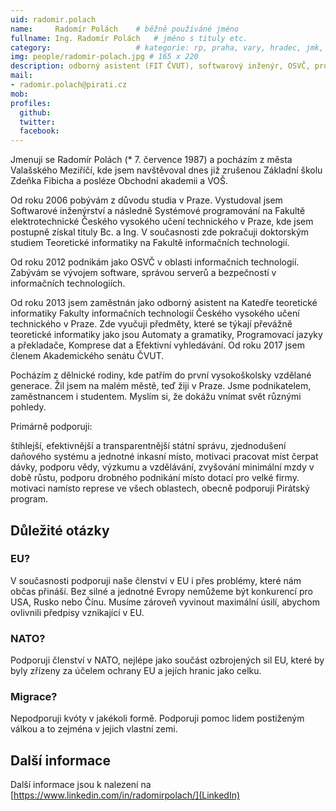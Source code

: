 ```yaml
---
uid: radomir.polach
name:     Radomír Polách  	# běžně používáné jméno
fullname: Ing. Radomír Polách  	# jméno s tituly etc.
category:                 	# kategorie: rp, praha, vary, hradec, jmk, senat
img: people/radomir-polach.jpg # 165 x 220
description: odborný asistent (FIT ČVUT), softwarový inženýr, OSVČ, programátor, student doktorského studia             	# kratký popis, max 160 znaků
mail:
- radomir.polach@pirati.cz
mob:			
profiles:
  github:                 
  twitter:
  facebook: 			  
---
```


Jmenuji se Radomír Polách (* 7. července 1987) a pocházím z města Valašského Meziříčí, kde jsem navštěvoval dnes již zrušenou Základní školu Zdeňka Fibicha a posléze Obchodní akademii a VOŠ.

Od roku 2006 pobývám z důvodu studia v Praze. Vystudoval jsem Softwarové inženýrství a následně Systémové programování na Fakultě elektrotechnické Českého vysokého učení technického v Praze, kde jsem postupně získal tituly Bc. a Ing. V současnosti zde pokračuji doktorským studiem Teoretické informatiky na Fakultě informačních technologií.

Od roku 2012 podnikám jako OSVČ v oblasti informačních technologií. Zabývám se vývojem software, správou serverů a bezpečností v informačních technologiích.

Od roku 2013 jsem zaměstnán jako odborný asistent na Katedře teoretické informatiky Fakulty informačních technologií Českého vysokého učení technického v Praze. Zde vyučuji předměty, které se týkají převážně teoretické informatiky jako jsou Automaty a gramatiky, Programovací jazyky a překladače, Komprese dat a Efektivní vyhledávání. Od roku 2017 jsem členem Akademického senátu ČVUT.

Pocházím z dělnické rodiny, kde patřím do první vysokoškolsky vzdělané generace. Žil jsem na malém městě, teď žiji v Praze. Jsme podnikatelem, zaměstnancem i studentem. Myslím si, že dokážu vnímat svět různými pohledy.

Primárně podporuji:

štíhlejší, efektivnější a transparentnější státní správu,
zjednodušení daňového systému a jednotné inkasní místo,
motivaci pracovat míst čerpat dávky,
podporu vědy, výzkumu a vzdělávání,
zvyšování minimální mzdy v době růstu,
podporu drobného podnikání místo dotací pro velké firmy.
motivaci namísto represe ve všech oblastech,
obecně podporuji Pirátský program.


## Důležité otázky

### EU?

V současnosti podporuji naše členství v EU i přes problémy, které nám občas přináší. Bez silné a jednotné Evropy nemůžeme být konkurencí pro USA, Rusko nebo Čínu. Musíme zároveň vyvinout maximální úsilí, abychom ovlivnili předpisy vznikající v EU.

### NATO?

Podporuji členství v NATO, nejlépe jako součást ozbrojených sil EU, které by byly zřízeny za účelem ochrany EU a jejích hranic jako celku.

### Migrace?

Nepodporuji kvóty v jakékoli formě. Podporuji pomoc lidem postiženým válkou a to zejména v jejich vlastní zemi.

## Další informace
Další informace jsou k nalezení na [https://www.linkedin.com/in/radomirpolach/](LinkedIn)